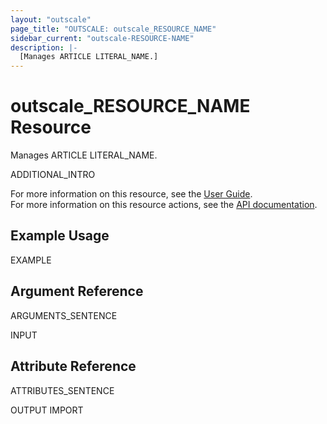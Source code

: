 ```yaml
---
layout: "outscale"
page_title: "OUTSCALE: outscale_RESOURCE_NAME"
sidebar_current: "outscale-RESOURCE-NAME"
description: |-
  [Manages ARTICLE LITERAL_NAME.]
---
```


# outscale_RESOURCE_NAME Resource

Manages ARTICLE LITERAL_NAME.

ADDITIONAL_INTRO

For more information on this resource, see the [User Guide](LINK_UG).  
For more information on this resource actions, see the [API documentation](LINK_API).

## Example Usage

EXAMPLE

## Argument Reference

ARGUMENTS_SENTENCE

INPUT
## Attribute Reference

ATTRIBUTES_SENTENCE

OUTPUT
IMPORT
